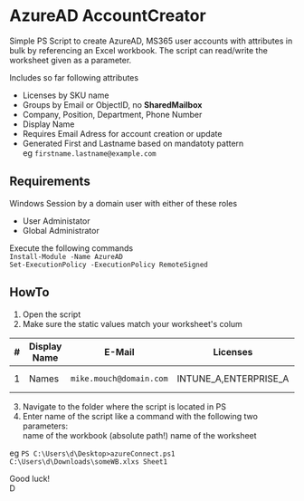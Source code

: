 # AzureAD AccountCreator
Simple PS Script to create AzureAD, MS365 user accounts with attributes in bulk by referencing an Excel workbook. The script can read/write the worksheet given as a parameter. 

Includes so far following attributes

- Licenses by SKU name
- Groups by Email or ObjectID, no **SharedMailbox**
- Company, Position, Department, Phone Number
- Display Name
- Requires Email Adress for account creation or update
- Generated First and Lastname based on mandatoty pattern\
eg `firstname.lastname@example.com`


## Requirements ##
Windows Session by a domain user with either of these roles
- User Administator 
- Global Administrator

Execute the following commands\
`Install-Module -Name AzureAD`\
`Set-ExecutionPolicy -ExecutionPolicy RemoteSigned`

## HowTo ##
1) Open the script
2) Make sure the static values match your worksheet's colum

| \# | Display Name | E-Mail | Licenses | Groups | Department | Position | Company | Mobile Phone | Password | Messages | 
|----------|----------|----------|----------|----------|----------|----------|----------|----------|----------|----------|
| 1 | Names | `mike.mouch@domain.com` | INTUNE_A,ENTERPRISE_A | `karaokeclub@domain.com`,some-object-id | Mission Control | Major Doughe | The Goof Ltd. | 0123-6666666 | \<leave empty\> | \<leave empty\> |

3) Navigate to the folder where the script is located in PS
4) Enter name of the script like a command with the following two parameters:\
    name of the workbook (absolute path!) name of the worksheet

eg `PS C:\Users\d\Desktop>azureConnect.ps1 C:\Users\d\Downloads\someWB.xlxs Sheet1`

Good luck!\
D




